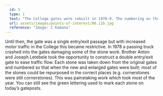 ```yaml
---
  id: 5
  type: 1
  text: "The College gates were rebuilt in 1978-9. The numbering on the gatepost dates from this time.  "
  url: assets/images/points-of-interest/06.11b.jpg
  reference: "Image: C Kamana"
---
```

Until then, the gate was a single entry/exit passage but with increased motor traffic in the College this became restrictive. In 1978 a passing truck crashed into the gates damaging some of the stone work. Brother Anton and Joseph Letebele took the opportunity to construct a double entry/exit gate to ease traffic flow. Each stone was taken down from the original gates and numbered so that when the new and enlarged gates were built; most of the stones could be repurposed in the correct places (e.g. cornerstones were still cornerstones). This was painstaking work which took most of the year. You can still see the green lettering used to mark each stone on today’s gateposts.